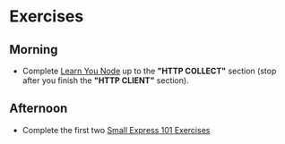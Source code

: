 # Exercises

## Morning

* Complete [Learn You Node](https://github.com/workshopper/learnyounode) up to the __"HTTP COLLECT"__ section (stop after you finish the __"HTTP CLIENT"__ section).

## Afternoon

* Complete the first two [Small Express 101 Exercises](https://learn.digitalcrafts.com/immersive/lessons/back-end-foundations/express-101/#small)